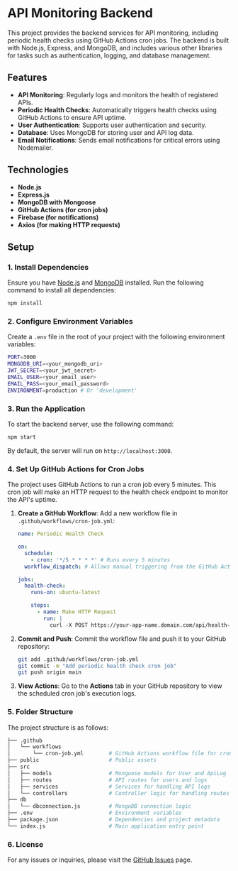 # API Monitoring Backend

This project provides the backend services for API monitoring, including periodic health checks using GitHub Actions cron jobs. The backend is built with Node.js, Express, and MongoDB, and includes various other libraries for tasks such as authentication, logging, and database management.

## Features

- **API Monitoring**: Regularly logs and monitors the health of registered APIs.
- **Periodic Health Checks**: Automatically triggers health checks using GitHub Actions to ensure API uptime.
- **User Authentication**: Supports user authentication and security.
- **Database**: Uses MongoDB for storing user and API log data.
- **Email Notifications**: Sends email notifications for critical errors using Nodemailer.

## Technologies

- **Node.js**
- **Express.js**
- **MongoDB with Mongoose**
- **GitHub Actions (for cron jobs)**
- **Firebase (for notifications)**
- **Axios (for making HTTP requests)**

## Setup

### 1. Install Dependencies

Ensure you have [Node.js](https://nodejs.org/) and [MongoDB](https://www.mongodb.com/) installed. Run the following command to install all dependencies:

```bash
npm install
```

### 2. Configure Environment Variables

Create a `.env` file in the root of your project with the following environment variables:

```bash
PORT=3000
MONGODB_URI=<your_mongodb_uri>
JWT_SECRET=<your_jwt_secret>
EMAIL_USER=<your_email_user>
EMAIL_PASS=<your_email_password>
ENVIRONMENT=production # Or 'development'
```

### 3. Run the Application

To start the backend server, use the following command:

```bash
npm start
```

By default, the server will run on `http://localhost:3000`.

### 4. Set Up GitHub Actions for Cron Jobs

The project uses GitHub Actions to run a cron job every 5 minutes. This cron job will make an HTTP request to the health check endpoint to monitor the API's uptime.

1. **Create a GitHub Workflow**: Add a new workflow file in `.github/workflows/cron-job.yml`:

   ```yaml
   name: Periodic Health Check

   on:
     schedule:
       - cron: '*/5 * * * *' # Runs every 5 minutes
     workflow_dispatch: # Allows manual triggering from the GitHub Actions UI

   jobs:
     health-check:
       runs-on: ubuntu-latest

       steps:
         - name: Make HTTP Request
           run: |
             curl -X POST https://your-app-name.domain.com/api/health-check
   ```

2. **Commit and Push**: Commit the workflow file and push it to your GitHub repository:

   ```bash
   git add .github/workflows/cron-job.yml
   git commit -m "Add periodic health check cron job"
   git push origin main
   ```

3. **View Actions**: Go to the **Actions** tab in your GitHub repository to view the scheduled cron job's execution logs.

### 5. Folder Structure

The project structure is as follows:

```bash
├── .github
│   └── workflows
│       └── cron-job.yml        # GitHub Actions workflow file for cron jobs
├── public                      # Public assets
├── src
│   ├── models                  # Mongoose models for User and ApiLog
│   ├── routes                  # API routes for users and logs
│   ├── services                # Services for handling API logs
│   └── controllers             # Controller logic for handling routes
├── db
│   └── dbconnection.js         # MongoDB connection logic
├── .env                        # Environment variables
├── package.json                # Dependencies and project metadata
└── index.js                    # Main application entry point
```

### 6. License

For any issues or inquiries, please visit the [GitHub Issues](https://github.com/BearerOP/API-Monitoring-backend/issues) page.